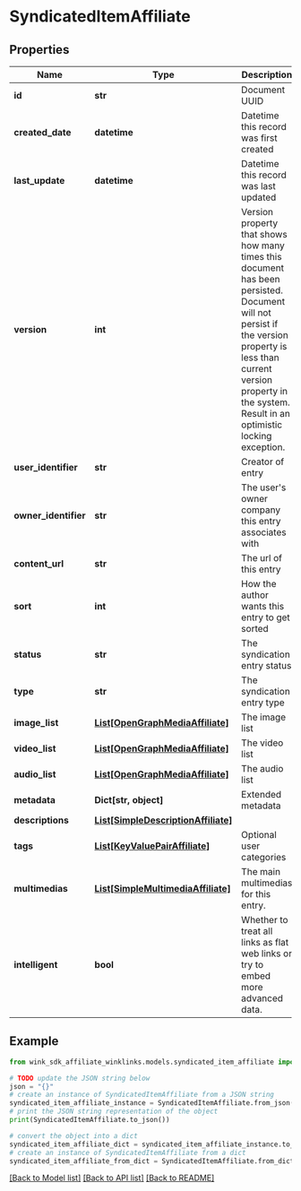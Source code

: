 # SyndicatedItemAffiliate


## Properties

Name | Type | Description | Notes
------------ | ------------- | ------------- | -------------
**id** | **str** | Document UUID | [optional] 
**created_date** | **datetime** | Datetime this record was first created | [optional] 
**last_update** | **datetime** | Datetime this record was last updated | [optional] 
**version** | **int** | Version property that shows how many times this document has been persisted. Document will not persist if the version property is less than current version property in the system. Result in an optimistic locking exception. | [optional] 
**user_identifier** | **str** | Creator of entry | 
**owner_identifier** | **str** | The user&#39;s owner company this entry associates with | 
**content_url** | **str** | The url of this entry | 
**sort** | **int** | How the author wants this entry to get sorted | 
**status** | **str** | The syndication entry status | 
**type** | **str** | The syndication entry type | 
**image_list** | [**List[OpenGraphMediaAffiliate]**](OpenGraphMediaAffiliate.md) | The image list | [optional] 
**video_list** | [**List[OpenGraphMediaAffiliate]**](OpenGraphMediaAffiliate.md) | The video list | [optional] 
**audio_list** | [**List[OpenGraphMediaAffiliate]**](OpenGraphMediaAffiliate.md) | The audio list | [optional] 
**metadata** | **Dict[str, object]** | Extended metadata | [optional] 
**descriptions** | [**List[SimpleDescriptionAffiliate]**](SimpleDescriptionAffiliate.md) |  | 
**tags** | [**List[KeyValuePairAffiliate]**](KeyValuePairAffiliate.md) | Optional user categories | [optional] 
**multimedias** | [**List[SimpleMultimediaAffiliate]**](SimpleMultimediaAffiliate.md) | The main multimedias for this entry. | [optional] 
**intelligent** | **bool** | Whether to treat all links as flat web links or try to embed more advanced data. | [optional] 

## Example

```python
from wink_sdk_affiliate_winklinks.models.syndicated_item_affiliate import SyndicatedItemAffiliate

# TODO update the JSON string below
json = "{}"
# create an instance of SyndicatedItemAffiliate from a JSON string
syndicated_item_affiliate_instance = SyndicatedItemAffiliate.from_json(json)
# print the JSON string representation of the object
print(SyndicatedItemAffiliate.to_json())

# convert the object into a dict
syndicated_item_affiliate_dict = syndicated_item_affiliate_instance.to_dict()
# create an instance of SyndicatedItemAffiliate from a dict
syndicated_item_affiliate_from_dict = SyndicatedItemAffiliate.from_dict(syndicated_item_affiliate_dict)
```
[[Back to Model list]](../README.md#documentation-for-models) [[Back to API list]](../README.md#documentation-for-api-endpoints) [[Back to README]](../README.md)


